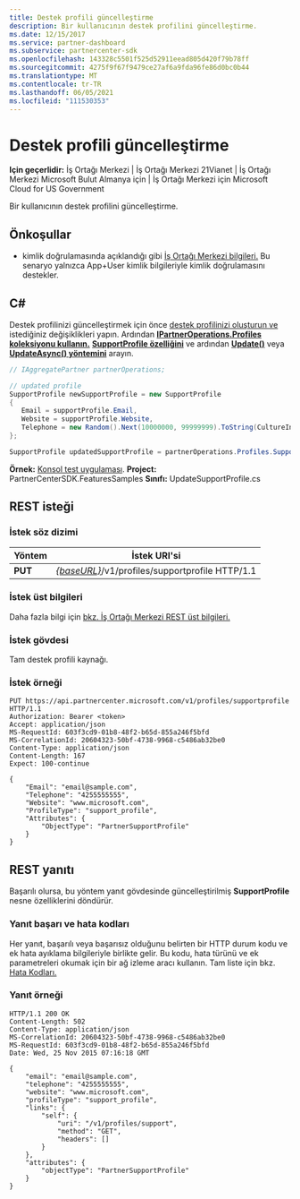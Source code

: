 ```yaml
---
title: Destek profili güncelleştirme
description: Bir kullanıcının destek profilini güncelleştirme.
ms.date: 12/15/2017
ms.service: partner-dashboard
ms.subservice: partnercenter-sdk
ms.openlocfilehash: 143328c5501f525d52911eead805d420f79b78ff
ms.sourcegitcommit: 4275f9f67f9479ce27af6a9fda96fe86d0bc0b44
ms.translationtype: MT
ms.contentlocale: tr-TR
ms.lasthandoff: 06/05/2021
ms.locfileid: "111530353"
---
```

# <a name="update-support-profile"></a>Destek profili güncelleştirme

**Için geçerlidir:** İş Ortağı Merkezi | İş Ortağı Merkezi 21Vianet | İş Ortağı Merkezi Microsoft Bulut Almanya için | İş Ortağı Merkezi için Microsoft Cloud for US Government

Bir kullanıcının destek profilini güncelleştirme.

## <a name="prerequisites"></a>Önkoşullar

- kimlik doğrulamasında açıklandığı gibi [İş Ortağı Merkezi bilgileri.](partner-center-authentication.md) Bu senaryo yalnızca App+User kimlik bilgileriyle kimlik doğrulamasını destekler.

## <a name="c"></a>C\#

Destek profilinizi güncelleştirmek için önce [destek profilinizi oluşturun ve](get-support-profile.md) istediğiniz değişiklikleri yapın. Ardından [**IPartnerOperations.Profiles koleksiyonu kullanın.**](/dotnet/api/microsoft.store.partnercenter.ipartner.profiles) [**SupportProfile özelliğini**](/dotnet/api/microsoft.store.partnercenter.profiles.isupportprofile) ve ardından [**Update()**](/dotnet/api/microsoft.store.partnercenter.profiles.isupportprofile.update) veya [**UpdateAsync() yöntemini**](/dotnet/api/microsoft.store.partnercenter.profiles.isupportprofile.updateasync) arayın.

``` csharp
// IAggregatePartner partnerOperations;

// updated profile
SupportProfile newSupportProfile = new SupportProfile
{
   Email = supportProfile.Email,
   Website = supportProfile.Website,
   Telephone = new Random().Next(10000000, 99999999).ToString(CultureInfo.InvariantCulture)
};

SupportProfile updatedSupportProfile = partnerOperations.Profiles.SupportProfile.Update(newSupportProfile);
```

**Örnek:** [Konsol test uygulaması](console-test-app.md). **Project:** PartnerCenterSDK.FeaturesSamples **Sınıfı:** UpdateSupportProfile.cs

## <a name="rest-request"></a>REST isteği

### <a name="request-syntax"></a>İstek söz dizimi

| Yöntem  | İstek URI'si                                                                     |
|---------|---------------------------------------------------------------------------------|
| **PUT** | [*{baseURL}*](partner-center-rest-urls.md)/v1/profiles/supportprofile HTTP/1.1 |

### <a name="request-headers"></a>İstek üst bilgileri

Daha fazla bilgi için [bkz. İş Ortağı Merkezi REST üst bilgileri.](headers.md)

### <a name="request-body"></a>İstek gövdesi

Tam destek profili kaynağı.

### <a name="request-example"></a>İstek örneği

```http
PUT https://api.partnercenter.microsoft.com/v1/profiles/supportprofile HTTP/1.1
Authorization: Bearer <token>
Accept: application/json
MS-RequestId: 603f3cd9-01b8-48f2-b65d-855a246f5bfd
MS-CorrelationId: 20604323-50bf-4738-9968-c5486ab32be0
Content-Type: application/json
Content-Length: 167
Expect: 100-continue

{
    "Email": "email@sample.com",
    "Telephone": "4255555555",
    "Website": "www.microsoft.com",
    "ProfileType": "support_profile",
    "Attributes": {
        "ObjectType": "PartnerSupportProfile"
    }
}
```

## <a name="rest-response"></a>REST yanıtı

Başarılı olursa, bu yöntem yanıt gövdesinde güncelleştirilmiş **SupportProfile** nesne özelliklerini döndürür.

### <a name="response-success-and-error-codes"></a>Yanıt başarı ve hata kodları

Her yanıt, başarılı veya başarısız olduğunu belirten bir HTTP durum kodu ve ek hata ayıklama bilgileriyle birlikte gelir. Bu kodu, hata türünü ve ek parametreleri okumak için bir ağ izleme aracı kullanın. Tam liste için bkz. [Hata Kodları.](error-codes.md)

### <a name="response-example"></a>Yanıt örneği

```http
HTTP/1.1 200 OK
Content-Length: 502
Content-Type: application/json
MS-CorrelationId: 20604323-50bf-4738-9968-c5486ab32be0
MS-RequestId: 603f3cd9-01b8-48f2-b65d-855a246f5bfd
Date: Wed, 25 Nov 2015 07:16:18 GMT

{
    "email": "email@sample.com",
    "telephone": "4255555555",
    "website": "www.microsoft.com",
    "profileType": "support_profile",
    "links": {
        "self": {
            "uri": "/v1/profiles/support",
            "method": "GET",
            "headers": []
        }
    },
    "attributes": {
        "objectType": "PartnerSupportProfile"
    }
}
```
